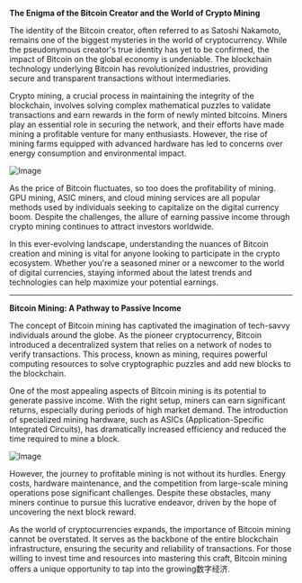 **The Enigma of the Bitcoin Creator and the World of Crypto Mining**

The identity of the Bitcoin creator, often referred to as Satoshi Nakamoto, remains one of the biggest mysteries in the world of cryptocurrency. While the pseudonymous creator's true identity has yet to be confirmed, the impact of Bitcoin on the global economy is undeniable. The blockchain technology underlying Bitcoin has revolutionized industries, providing secure and transparent transactions without intermediaries. 

Crypto mining, a crucial process in maintaining the integrity of the blockchain, involves solving complex mathematical puzzles to validate transactions and earn rewards in the form of newly minted bitcoins. Miners play an essential role in securing the network, and their efforts have made mining a profitable venture for many enthusiasts. However, the rise of mining farms equipped with advanced hardware has led to concerns over energy consumption and environmental impact. 

![Image](https://github.com/user-attachments/assets/b6e7b7a2-655e-4d44-8baa-20c566a3cb65)

As the price of Bitcoin fluctuates, so too does the profitability of mining. GPU mining, ASIC miners, and cloud mining services are all popular methods used by individuals seeking to capitalize on the digital currency boom. Despite the challenges, the allure of earning passive income through crypto mining continues to attract investors worldwide.

In this ever-evolving landscape, understanding the nuances of Bitcoin creation and mining is vital for anyone looking to participate in the crypto ecosystem. Whether you're a seasoned miner or a newcomer to the world of digital currencies, staying informed about the latest trends and technologies can help maximize your potential earnings.

---

**Bitcoin Mining: A Pathway to Passive Income**

The concept of Bitcoin mining has captivated the imagination of tech-savvy individuals around the globe. As the pioneer cryptocurrency, Bitcoin introduced a decentralized system that relies on a network of nodes to verify transactions. This process, known as mining, requires powerful computing resources to solve cryptographic puzzles and add new blocks to the blockchain.

One of the most appealing aspects of Bitcoin mining is its potential to generate passive income. With the right setup, miners can earn significant returns, especially during periods of high market demand. The introduction of specialized mining hardware, such as ASICs (Application-Specific Integrated Circuits), has dramatically increased efficiency and reduced the time required to mine a block.

![Image](https://github.com/user-attachments/assets/b6e7b7a2-655e-4d44-8baa-20c566a3cb65)

However, the journey to profitable mining is not without its hurdles. Energy costs, hardware maintenance, and the competition from large-scale mining operations pose significant challenges. Despite these obstacles, many miners continue to pursue this lucrative endeavor, driven by the hope of uncovering the next block reward.

As the world of cryptocurrencies expands, the importance of Bitcoin mining cannot be overstated. It serves as the backbone of the entire blockchain infrastructure, ensuring the security and reliability of transactions. For those willing to invest time and resources into mastering this craft, Bitcoin mining offers a unique opportunity to tap into the growing数字经济.